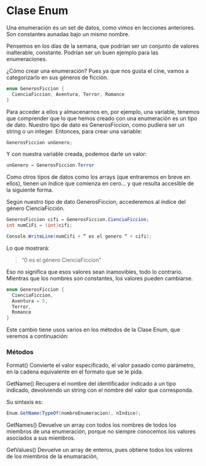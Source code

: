 # Clase Enum

Una enumeración es un set de datos, como vimos en lecciones anteriores. Son constantes aunadas bajo un mismo nombre.

Pensemos en los días de la semana, que podrían ser un conjunto de valores inalterable, constante. Podrían ser un buen ejemplo para las enumeraciones.

¿Cómo crear una enumeración? Pues ya que nos gusta el cine, vamos a categorizarlo en sus géneros de ficción.

```cs
enum GenerosFiccion {
  CienciaFiccion, Aventura, Terror, Romance
}
```

Para acceder a ellos y almacenarnos en, por ejemplo, una variable, tenemos que comprender que lo que hemos creado con una enumeración es un tipo de dato.
Nuestro tipo de dato es GenerosFiccion, como pudiera ser un string o un integer. Entonces, para crear una variable:

```cs
GenerosFiccion unGenero;
```

Y con nuestra variable creada, podemos darle un valor:

```cs
unGenero = GenerosFiccion.Terror
```

Como otros tipos de datos como los arrays (que entraremos en breve en ellos), tienen un índice que comienza en cero… y que resulta accesible de la siguiente forma.

Según nuestro tipo de dato GenerosFiccion, accederemos al índice del género CienciaFicción.

```cs
GenerosFiccion cifi = GenerosFiccion.CienciaFiccion;
int numCiFi = (int)cifi;

Console.WriteLine(numCifi + “ es el genero “ + cifi);
```

Lo que mostrará:

> “0 es el género CienciaFiccion”

Eso no significa que esos valores sean inamovibles, todo lo contrario. Mientras que los nombres son constantes, los valores pueden cambiarse.

```cs
enum GenerosFiccion {
  CienciaFiccion,
  Aventura = 5,
  Terror,
  Romance
}
```

Este cambio tiene usos varios en los métodos de la Clase Enum, que veremos a continuación:

### Métodos

Format()
Convierte el valor especificado, el valor pasado como parámetro, en la cadena equivalente en el formato que se le pida.

GetName()
Recupera el nombre del identificador indicado a un tipo indicado, devolviendo un string con el nombre del valor que corresponda.

Su sintaxis es:

```cs
Enum.GetName(TypeOf(nombreEnumeracion), nIndice);
```

GetNames()
Devuelve un array con todos los nombres de todos los miembros de una enumeración, porque no siempre conocemos los valores asociados a sus miembros.

GetValues()
Devuelve un array de enteros, pues obtiene todos los valores de los miembros de la enumaración,
